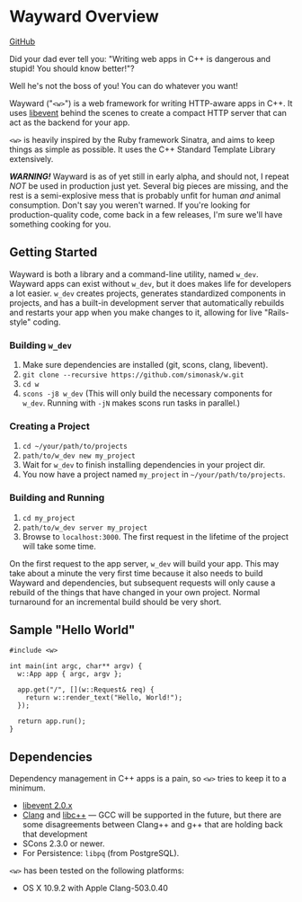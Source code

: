 # Wayward Overview

[GitHub](https://github.com/simonask/w)

Did your dad ever tell you: "Writing web apps in C++ is dangerous and stupid! You should know better!"?

Well he's not the boss of you! You can do whatever you want!

Wayward ("`<w>`") is a web framework for writing HTTP-aware apps in C++. It uses [libevent](http://libevent.org/) behind
the scenes to create a compact HTTP server that can act as the backend for your app.

`<w>` is heavily inspired by the Ruby framework Sinatra, and aims to keep things as simple as possible.
It uses the C++ Standard Template Library extensively.

***WARNING!*** Wayward is as of yet still in early alpha, and should not, I repeat *NOT* be used in production just yet. Several big pieces are missing, and the rest is a semi-explosive mess that is probably unfit for human *and* animal consumption. Don't say you weren't warned. If you're looking for production-quality code, come back in a few releases, I'm sure we'll have something cooking for you.


## Getting Started

Wayward is both a library and a command-line utility, named `w_dev`. Wayward apps can exist without `w_dev`, but it does makes life for developers a lot easier. `w_dev` creates projects, generates standardized components in projects, and has a built-in development server that automatically rebuilds and restarts your app when you make changes to it, allowing for live "Rails-style" coding.

### Building `w_dev`

1. Make sure dependencies are installed (git, scons, clang, libevent).
2. `git clone --recursive https://github.com/simonask/w.git`
3. `cd w`
4. `scons -j8 w_dev` (This will only build the necessary components for `w_dev`. Running with `-jN` makes scons run tasks in parallel.)

### Creating a Project

1. `cd ~/your/path/to/projects`
2. `path/to/w_dev new my_project`
3. Wait for `w_dev` to finish installing dependencies in your project dir.
4. You now have a project named `my_project` in `~/your/path/to/projects`.

### Building and Running

1. `cd my_project`
3. `path/to/w_dev server my_project`
4. Browse to `localhost:3000`. The first request in the lifetime of the project will take some time.

On the first request to the app server, `w_dev` will build your app. This may take about a minute the very first time because it also needs to build Wayward and dependencies, but subsequent requests will only cause a rebuild of the things that have changed in your own project. Normal turnaround for an incremental build should be very short.


## Sample "Hello World"

    #include <w>

    int main(int argc, char** argv) {
      w::App app { argc, argv };

      app.get("/", [](w::Request& req) {
        return w::render_text("Hello, World!");
      });

      return app.run();
    }

## Dependencies

Dependency management in C++ apps is a pain, so `<w>` tries to keep it to a minimum.

- [libevent 2.0.x](http://libevent.org/)
- [Clang](http://clang.llvm.org/) and [libc++](http://libcxx.llvm.org/) — GCC will be supported in the future, but there are some disagreements between Clang++ and g++ that are holding back that development
- SCons 2.3.0 or newer.
- For Persistence: `libpq` (from PostgreSQL).

`<w>` has been tested on the following platforms:

- OS X 10.9.2 with Apple Clang-503.0.40
